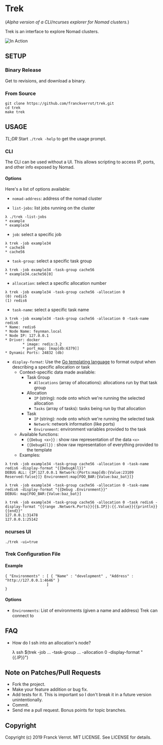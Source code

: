 # Trek

(*Alpha version of a CLI/ncurses explorer for Nomad clusters.*)

Trek is an interface to explore Nomad clusters.

![In Action](https://raw.githubusercontent.com/franckverrot/trek/master/assets/jan-15-screenshot.png)


## SETUP

### Binary Release

Get to revisions, and download a binary.

### From Source

    git clone https://github.com/franckverrot/trek.git
    cd trek
    make trek


## USAGE


*TL;DR* Start `./trek -help` to get the usage prompt.


### CLI

The CLI can be used without a UI. This allows scripting to access IP, ports,
and other info exposed by Nomad.

#### Options

Here's a list of options available:

<a name="nomad-address"></a>
* `nomad-address`: address of the nomad cluster

<a name="list-jobs"></a>
* `list-jobs`: list jobs running on the cluster

```
λ ./trek -list-jobs
* example
* example34
```

<a name="job"></a>
* `job`: select a specific job

```
λ trek -job example34
* cache34
* cache56
```

<a name="task-group"></a>
* `task-group`: select a specific task group

```
λ trek -job example34 -task-group cache56
* example34.cache56[0]
```

<a name="allocation"></a>
* `allocation`: select a specific allocation number

```
λ trek -job example34 -task-group cache56 -allocation 0
(0) redis5
(1) redis6
```

<a name="task-name"></a>
* `task-name`: select a specific task name

```
λ trek -job example34 -task-group cache56 -allocation 0 -task-name redis6
* Name: redis6
* Node Name: feynman.local
* Node IP: 127.0.0.1
* Driver: docker
        * image: redis:3.2
        * port_map: [map[db:6379]]
* Dynamic Ports: 24832 (db)
```

<a name="display-format"></a>
* `display-format`: Use the [Go templating language][go-templating] to format output when describing a specific allocation or task
  * Context-specific data made available:
    * Task Group
      * `Allocations` (array of allocations): allocations run by that task group
    * Allocation
      * `IP` (string): node onto which we're running the selected allocation
      * `Tasks` (array of tasks): tasks being run by that allocation
    * Task
      * `IP` (string): node onto which we're running the selected task
      * `Network`: network information (like ports)
      * `Environment`: environment variables provided to the task
  * Available functions:
    * `{{Debug <x>}}` : show raw representation of the data `<x>`
    * `{{DebugAll}}` : show raw representation of everything provided to the template
  * Examples:

```
λ trek -job example34 -task-group cache56 -allocation 0 -task-name redis6 -display-format "{{DebugAll}}"
DEBUG ALL: {IP:127.0.0.1 Network:{Ports:map[db:{Value:23109 Reserved:false}]} Environment:map[FOO_BAR:{Value:baz_bat}]}

λ trek -job example34 -task-group cache56 -allocation 0 -task-name redis6 -display-format "{{Debug .Environment}}"
DEBUG: map[FOO_BAR:{Value:baz_bat}]

λ trek -job example34 -task-group cache56 -allocation 0 -task redis6 -display-format "{{range .Network.Ports}}{{$.IP}}:{{.Value}}{{println}}{{end}}"
127.0.0.1:31478
127.0.0.1:25142
```



### ncurses UI

    ./trek -ui=true


### Trek Configuration File

#### Example

```
{ "Environments" : [ { "Name" : "development" , "Address" : "http://127.0.0.1:4646" }
                   ]
}
```

#### Options

  * `Environments`: List of environments (given a name and address) Trek can connect to


## FAQ

* How do I ssh into an allocation's node?

    λ ssh $(trek -job ... -task-group ... -allocation 0  -display-format "{{.IP}}")


## Note on Patches/Pull Requests

* Fork the project.
* Make your feature addition or bug fix.
* Add tests for it. This is important so I don't break it in a
  future version unintentionally.
* Commit.
* Send me a pull request. Bonus points for topic branches.


## Copyright

Copyright (c) 2019 Franck Verrot. MIT LICENSE. See LICENSE for details.


[go-templating]: https://golang.org/pkg/text/template/